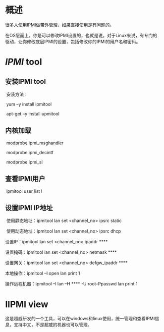 # 概述

很多人使用IPMI做带外管理，如果直接使用是有问题的。

在OS层面上，你是可以修改IPMI设置的，也就是说，对于Linux来说，有专门的驱动，让你修改底层IPMI的设置，包括修改你的IPMI的用户名和密码。

 

# *IPMI* tool

## **安装IPMI** **tool**

​	安装方法：

​	yum –y install ipmitool

​	apt-get –y install upmitool

## **内核加载**

​	modprobe ipmi_msghandler

​	modprobe ipmi_decintf

​	modprobe ipmi_si

## **查看IPMI用户**

​	ipmitool user list l

## **设置IPMI** **IP地址**

​	使用静态地址：ipmitool lan set <channel_no> ipsrc static

​	使用动态地址：ipmitool lan set <channel_no> ipsrc dhcp

设置IP：ipmitool lan set <channel_no> ipaddr ****

设置掩码：ipmitool lan set <channel_no> netmask ****

设置网关：ipmitool lan set <channel_no> defgw_ipaddr ****

本地操作：ipmitool –I open lan print 1

操作远程机器：ipmitool –I lan –H **** -U root–Ppasswd lan print 1

# IIPMI view

​	这是超威研发的一个工具，可以在windows和linux使用，统一管理和查看IPMI信息，支持中文，不是超威的机器也可以管理。
